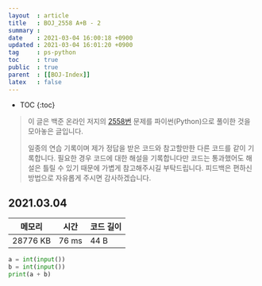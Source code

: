 ```yaml
---
layout  : article
title   : BOJ_2558 A+B - 2
summary : 
date    : 2021-03-04 16:00:18 +0900
updated : 2021-03-04 16:01:20 +0900
tag     : ps-python
toc     : true
public  : true
parent  : [[BOJ-Index]]
latex   : false
---
```

* TOC
{:toc}

> 이 글은 백준 온라인 저지의 [2558번](https://www.acmicpc.net/problem/2558) 문제를 파이썬(Python)으로 풀이한 것을 모아놓은 글입니다.
>
> 일종의 연습 기록이며 제가 정답을 받은 코드와 참고할만한 다른 코드를 같이 기록합니다. 필요한 경우 코드에 대한 해설을 기록합니다만 코드는 통과했어도 해설은 틀릴 수 있기 때문에 가볍게 참고해주시길 부탁드립니다. 피드백은 편하신 방법으로 자유롭게 주시면 감사하겠습니다.

## 2021.03.04

| 메모리    | 시간  | 코드 길이 |
| --------- | ----- | --------- |
| 28776 KB  | 76 ms | 44 B      |

```python
a = int(input())
b = int(input())
print(a + b)
```
